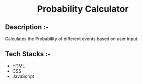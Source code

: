 # <p align="center">Probability Calculator</p>

## Description :-

Calculates the Probability of different events based on user input.

## Tech Stacks :-

- HTML
- CSS
- JavaScript
